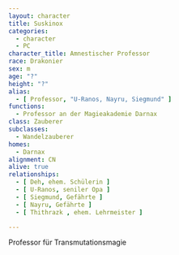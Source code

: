 ```yaml
---
layout: character
title: Suskinox
categories:
  - character
  - PC
character_title: Amnestischer Professor
race: Drakonier
sex: m
age: "?"
height: "?"
alias:
  - [ Professor, "U-Ranos, Nayru, Siegmund" ]
functions:
  - Professor an der Magieakademie Darnax
class: Zauberer
subclasses:
  - Wandelzauberer
homes:
  - Darnax
alignment: CN
alive: true
relationships:
  - [ Deh, ehem. Schülerin ]
  - [ U-Ranos, seniler Opa ]
  - [ Siegmund, Gefährte ]
  - [ Nayru, Gefährte ]
  - [ Thithrazk , ehem. Lehrmeister ]

---
```


Professor für Transmutationsmagie